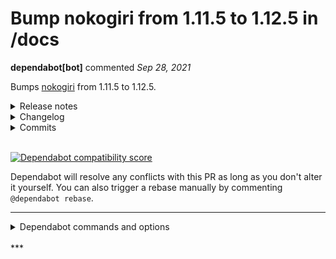 # Bump nokogiri from 1.11.5 to 1.12.5 in /docs

**dependabot[bot]** commented *Sep 28, 2021*

Bumps [nokogiri](https://github.com/sparklemotion/nokogiri) from 1.11.5 to 1.12.5.
<details>
<summary>Release notes</summary>
<p><em>Sourced from <a href="https://github.com/sparklemotion/nokogiri/releases">nokogiri's releases</a>.</em></p>
<blockquote>
<h2>1.12.5 / 2021-09-27</h2>
<h3>Security</h3>
<p>[JRuby] Address CVE-2021-41098 (<a href="https://github.com/sparklemotion/nokogiri/security/advisories/GHSA-2rr5-8q37-2w7h">GHSA-2rr5-8q37-2w7h</a>).</p>
<p>In Nokogiri v1.12.4 and earlier, on JRuby only, the SAX parsers resolve external entities (XXE) by default. This fix turns off entity-resolution-by-default in the JRuby SAX parsers to match the CRuby SAX parsers' behavior.</p>
<p>CRuby users are not affected by this CVE.</p>
<h3>Fixed</h3>
<ul>
<li>[CRuby] <code>Document#to_xhtml</code> properly serializes self-closing tags in libxml &gt; 2.9.10. A behavior change introduced in libxml 2.9.11 resulted in emitting start and and tags (e.g., <code>&lt;br&gt;&lt;/br&gt;</code>) instead of a self-closing tag (e.g., <code>&lt;br/&gt;</code>) in previous Nokogiri versions. [<a href="https://github-redirect.dependabot.com/sparklemotion/nokogiri/issues/2324">#2324</a>]</li>
</ul>
<hr />
<p>SHA256 checksums:</p>
<pre><code>36bfa3a07aced069b3f3c9b39d9fb62cb0728d284d02b079404cd55780beaeff  nokogiri-1.12.5-arm64-darwin.gem
16b1a9ddbb70a9c998462912a5972097cbc79c3e01eb373906886ef8a469f589  nokogiri-1.12.5-java.gem
218dcc6edd1b49cc6244b5f88afb978739bb2f3f166c271557fe5f51e4bc713c  nokogiri-1.12.5-x64-mingw32.gem
e33bb919d64c16d931a5f26dc880969e587d225cfa97e6b56e790fb52179f527  nokogiri-1.12.5-x86-linux.gem
e13c2ed011b8346fbd589e96fe3542d763158bc2c7ad0f4f55f6d801afd1d9ff  nokogiri-1.12.5-x86-mingw32.gem
1ed64f7db7c1414b87fce28029f2a10128611d2037e0871ba298d00f9a00edd6  nokogiri-1.12.5-x86_64-darwin.gem
0868c8d0a147904d4dedaaa05af5f06656f2d3c67e4432601718559bf69d6cea  nokogiri-1.12.5-x86_64-linux.gem
2b20905942acc580697c8c496d0d1672ab617facb9d30d156b3c7676e67902ec  nokogiri-1.12.5.gem
</code></pre>
<h2>1.12.4 / 2021-08-29</h2>
<h3>Notable fix: Namespace inheritance</h3>
<p>Namespace behavior when reparenting nodes has historically been poorly specified and the behavior diverged between CRuby and JRuby. As a result, making this behavior consistent in v1.12.0 introduced a breaking change.</p>
<p>This patch release reverts the Builder behavior present in v1.12.0..v1.12.3 but keeps the Document behavior. This release also introduces a Document attribute to allow affected users to easily change this behavior for their legacy code without invasive changes.</p>
<h4>Compensating Feature in XML::Document</h4>
<p>This release of Nokogiri introduces a new <code>Document</code> boolean attribute, <code>namespace_inheritance</code>, which controls whether children should inherit a namespace when they are reparented. <code>Nokogiri::XML:Document</code> defaults this attribute to <code>false</code> meaning &quot;do not inherit,&quot; thereby making explicit the behavior change introduced in v1.12.0.</p>
<p>CRuby users who desire the pre-v1.12.0 behavior may set <code>document.namespace_inheritance = true</code> before reparenting nodes.</p>
<p>See <a href="https://nokogiri.org/rdoc/Nokogiri/XML/Document.html#namespace_inheritance-instance_method">https://nokogiri.org/rdoc/Nokogiri/XML/Document.html#namespace_inheritance-instance_method</a> for example usage.</p>
<h4>Fix for XML::Builder</h4>
<!-- raw HTML omitted -->
</blockquote>
<p>... (truncated)</p>
</details>
<details>
<summary>Changelog</summary>
<p><em>Sourced from <a href="https://github.com/sparklemotion/nokogiri/blob/main/CHANGELOG.md">nokogiri's changelog</a>.</em></p>
<blockquote>
<h2>1.12.5 / 2021-09-27</h2>
<h3>Security</h3>
<p>[JRuby] Address CVE-2021-41098 (<a href="https://github.com/sparklemotion/nokogiri/security/advisories/GHSA-2rr5-8q37-2w7h">GHSA-2rr5-8q37-2w7h</a>).</p>
<p>In Nokogiri v1.12.4 and earlier, on JRuby only, the SAX parsers resolve external entities (XXE) by default. This fix turns off entity-resolution-by-default in the JRuby SAX parsers to match the CRuby SAX parsers' behavior.</p>
<p>CRuby users are not affected by this CVE.</p>
<h3>Fixed</h3>
<ul>
<li>[CRuby] <code>Document#to_xhtml</code> properly serializes self-closing tags in libxml &gt; 2.9.10. A behavior change introduced in libxml 2.9.11 resulted in emitting start and and tags (e.g., <code>&lt;br&gt;&lt;/br&gt;</code>) instead of a self-closing tag (e.g., <code>&lt;br/&gt;</code>) in previous Nokogiri versions. [<a href="https://github-redirect.dependabot.com/sparklemotion/nokogiri/issues/2324">#2324</a>]</li>
</ul>
<h2>1.12.4 / 2021-08-29</h2>
<h3>Notable fix: Namespace inheritance</h3>
<p>Namespace behavior when reparenting nodes has historically been poorly specified and the behavior diverged between CRuby and JRuby. As a result, making this behavior consistent in v1.12.0 introduced a breaking change.</p>
<p>This patch release reverts the Builder behavior present in v1.12.0..v1.12.3 but keeps the Document behavior. This release also introduces a Document attribute to allow affected users to easily change this behavior for their legacy code without invasive changes.</p>
<h4>Compensating Feature in XML::Document</h4>
<p>This release of Nokogiri introduces a new <code>Document</code> boolean attribute, <code>namespace_inheritance</code>, which controls whether children should inherit a namespace when they are reparented. <code>Nokogiri::XML:Document</code> defaults this attribute to <code>false</code> meaning &quot;do not inherit,&quot; thereby making explicit the behavior change introduced in v1.12.0.</p>
<p>CRuby users who desire the pre-v1.12.0 behavior may set <code>document.namespace_inheritance = true</code> before reparenting nodes.</p>
<p>See <a href="https://nokogiri.org/rdoc/Nokogiri/XML/Document.html#namespace_inheritance-instance_method">https://nokogiri.org/rdoc/Nokogiri/XML/Document.html#namespace_inheritance-instance_method</a> for example usage.</p>
<h4>Fix for XML::Builder</h4>
<p>However, recognizing that we want <code>Builder</code>-created children to inherit namespaces, Builder now will set <code>namespace_inheritance=true</code> on the underlying document for both JRuby and CRuby. This means that, on CRuby, the pre-v1.12.0 behavior is restored.</p>
<p>Users who want to turn this behavior off may pass a keyword argument to the Builder constructor like so:</p>
<pre lang="ruby"><code>Nokogiri::XML::Builder.new(namespace_inheritance: false)
</code></pre>
<p>See <a href="https://nokogiri.org/rdoc/Nokogiri/XML/Builder.html#label-Namespace+inheritance">https://nokogiri.org/rdoc/Nokogiri/XML/Builder.html#label-Namespace+inheritance</a> for example usage.</p>
<h4>Downstream gem maintainers</h4>
<p>Note that any downstream gems may want to specifically omit Nokogiri v1.12.0--v1.12.3 from their dependency specification if they rely on child namespace inheritance:</p>
<!-- raw HTML omitted -->
</blockquote>
<p>... (truncated)</p>
</details>
<details>
<summary>Commits</summary>
<ul>
<li><a href="https://github.com/sparklemotion/nokogiri/commit/47f6a461fdc3e375b30522259e48569fb578dece"><code>47f6a46</code></a> version bump to v1.12.5</li>
<li><a href="https://github.com/sparklemotion/nokogiri/commit/2a0ac88518fdd1509d14c4cbdb9784c73dd8a839"><code>2a0ac88</code></a> update CHANGELOG</li>
<li><a href="https://github.com/sparklemotion/nokogiri/commit/6b6063782cefc42e527dc967c6119125cae0042d"><code>6b60637</code></a> Merge pull request <a href="https://github-redirect.dependabot.com/sparklemotion/nokogiri/issues/2329">#2329</a> from sparklemotion/flavorjones-GHSA-2rr5-8q37-2w7h_1...</li>
<li><a href="https://github.com/sparklemotion/nokogiri/commit/4bd943cae3039c51c3f54de9cd76abbfb647666b"><code>4bd943c</code></a> fix(jruby): SAX parser uses an entity resolver</li>
<li><a href="https://github.com/sparklemotion/nokogiri/commit/f943ee4108b007d225e00c3ac7da00df17b81b1a"><code>f943ee4</code></a> refactor(jruby): handle errors more consistently</li>
<li><a href="https://github.com/sparklemotion/nokogiri/commit/27901227488ea7e439777cfc907e52c68622e6a3"><code>2790122</code></a> format: test files</li>
<li><a href="https://github.com/sparklemotion/nokogiri/commit/01e1618f7551ae3c32c1a5790c1004c18a46b316"><code>01e1618</code></a> Merge pull request <a href="https://github-redirect.dependabot.com/sparklemotion/nokogiri/issues/2327">#2327</a> from sparklemotion/2324-xhtml-self-closing-tags_v1.12.x</li>
<li><a href="https://github.com/sparklemotion/nokogiri/commit/a0180c72c55c44b8e0db3a98040bd5f115742817"><code>a0180c7</code></a> fix: HTML4::Document.to_xhtml self-closing tags</li>
<li><a href="https://github.com/sparklemotion/nokogiri/commit/564ac1787303332e0b2b92311ff6f1b30a893eae"><code>564ac17</code></a> release v1.12.4</li>
<li><a href="https://github.com/sparklemotion/nokogiri/commit/4d5754baede4fc98cd4f12754f479bd228b6b55b"><code>4d5754b</code></a> backport <a href="https://github-redirect.dependabot.com/sparklemotion/nokogiri/issues/2320">#2320</a></li>
<li>Additional commits viewable in <a href="https://github.com/sparklemotion/nokogiri/compare/v1.11.5...v1.12.5">compare view</a></li>
</ul>
</details>
<br />


[![Dependabot compatibility score](https://dependabot-badges.githubapp.com/badges/compatibility_score?dependency-name=nokogiri&package-manager=bundler&previous-version=1.11.5&new-version=1.12.5)](https://docs.github.com/en/github/managing-security-vulnerabilities/about-dependabot-security-updates#about-compatibility-scores)

Dependabot will resolve any conflicts with this PR as long as you don't alter it yourself. You can also trigger a rebase manually by commenting `@dependabot rebase`.

[//]: # (dependabot-automerge-start)
[//]: # (dependabot-automerge-end)

---

<details>
<summary>Dependabot commands and options</summary>
<br />

You can trigger Dependabot actions by commenting on this PR:
- `@dependabot rebase` will rebase this PR
- `@dependabot recreate` will recreate this PR, overwriting any edits that have been made to it
- `@dependabot merge` will merge this PR after your CI passes on it
- `@dependabot squash and merge` will squash and merge this PR after your CI passes on it
- `@dependabot cancel merge` will cancel a previously requested merge and block automerging
- `@dependabot reopen` will reopen this PR if it is closed
- `@dependabot close` will close this PR and stop Dependabot recreating it. You can achieve the same result by closing it manually
- `@dependabot ignore this major version` will close this PR and stop Dependabot creating any more for this major version (unless you reopen the PR or upgrade to it yourself)
- `@dependabot ignore this minor version` will close this PR and stop Dependabot creating any more for this minor version (unless you reopen the PR or upgrade to it yourself)
- `@dependabot ignore this dependency` will close this PR and stop Dependabot creating any more for this dependency (unless you reopen the PR or upgrade to it yourself)
- `@dependabot use these labels` will set the current labels as the default for future PRs for this repo and language
- `@dependabot use these reviewers` will set the current reviewers as the default for future PRs for this repo and language
- `@dependabot use these assignees` will set the current assignees as the default for future PRs for this repo and language
- `@dependabot use this milestone` will set the current milestone as the default for future PRs for this repo and language

You can disable automated security fix PRs for this repo from the [Security Alerts page](https://github.com/gruntwork-io/terragrunt/network/alerts).

</details>
<br />
***


